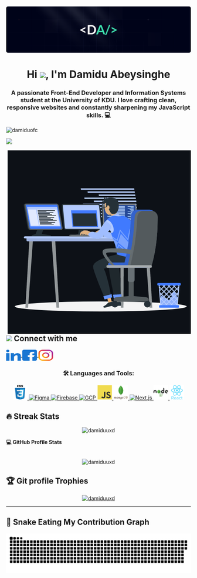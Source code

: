<p align="center">
  <img src="Cover.png" alt="Banner Image" />
</p>

<h1 align="center">Hi <img src="https://media.giphy.com/media/hvRJCLFzcasrR4ia7z/giphy.gif" width="35">, I'm Damidu Abeysinghe</h1>
<h3 align="center">A passionate Front-End Developer and Information Systems student at the University of KDU. I love crafting clean, responsive websites and constantly sharpening my JavaScript skills. 💻</h3>

<p align="left"> <img src="https://komarev.com/ghpvc/?username=damiduofc&label=Profile%20views&color=0e75b6&style=flat" alt="damiduofc" /> </p>

<a href="https://github.com/DenverCoder1/readme-typing-svg">
  <img src="https://readme-typing-svg.herokuapp.com?lines=Information+Systems+Student;Front-End+Developer;Always+learning+new+things&center=true&width=500&height=50">
</a>

<p><img align="right" src="https://raw.githubusercontent.com/SubhadeepZilong/SubhadeepZilong/main/icons/animation_500_kxa883sd.gif" alt="Damidu Abeysinghe" /></p>

## <img src="https://media.giphy.com/media/iY8CRBdQXODJSCERIr/giphy.gif" width="30px"> Connect with me
<p align="left">
<a href="https://linkedin.com/in/damidu-abeysinghe" target="blank">
  <img align="center" src="https://raw.githubusercontent.com/SubhadeepZilong/SubhadeepZilong/main/icons/Social/linked-in-alt.svg" alt="damidu-abeysinghe" height="30" width="40" />
</a>
<a href="https://www.facebook.com/damidu.abeysinghe.7/" target="blank">
  <img align="center" src="https://raw.githubusercontent.com/SubhadeepZilong/SubhadeepZilong/main/icons/Social/facebook.svg" alt="damidu.abeysinghe" height="30" width="40" />
</a>
<a href="https://www.instagram.com/damiduu.xd" target="blank">
  <img align="center" src="https://raw.githubusercontent.com/SubhadeepZilong/SubhadeepZilong/main/icons/Social/instagram.svg" alt="damiduofc" height="30" width="40" />
</a>
</p>

<h3 align="center">🛠️ Languages and Tools:</h3>
<p align="center">
  <a href="https://www.w3schools.com/css/" target="_blank" rel="noreferrer">
    <img src="https://raw.githubusercontent.com/devicons/devicon/master/icons/css3/css3-original-wordmark.svg" alt="CSS3" width="40" height="40" />
  </a>
  <a href="https://www.figma.com/" target="_blank" rel="noreferrer">
    <img src="https://www.vectorlogo.zone/logos/figma/figma-icon.svg" alt="Figma" width="40" height="40" />
  </a>
  <a href="https://firebase.google.com/" target="_blank" rel="noreferrer">
    <img src="https://www.vectorlogo.zone/logos/firebase/firebase-icon.svg" alt="Firebase" width="40" height="40" />
  </a>
  <a href="https://cloud.google.com" target="_blank" rel="noreferrer">
    <img src="https://www.vectorlogo.zone/logos/google_cloud/google_cloud-icon.svg" alt="GCP" width="40" height="40" />
  </a>
  <a href="https://developer.mozilla.org/en-US/docs/Web/JavaScript" target="_blank" rel="noreferrer">
    <img src="https://raw.githubusercontent.com/devicons/devicon/master/icons/javascript/javascript-original.svg" alt="JavaScript" width="40" height="40" />
  </a>
  <a href="https://www.mongodb.com/" target="_blank" rel="noreferrer">
    <img src="https://raw.githubusercontent.com/devicons/devicon/master/icons/mongodb/mongodb-original-wordmark.svg" alt="MongoDB" width="40" height="40" />
  </a>
  <a href="https://nextjs.org/" target="_blank" rel="noreferrer">
    <img src="https://cdn.worldvectorlogo.com/logos/nextjs-2.svg" alt="Next.js" width="40" height="40" />
  </a>
  <a href="https://nodejs.org" target="_blank" rel="noreferrer">
    <img src="https://raw.githubusercontent.com/devicons/devicon/master/icons/nodejs/nodejs-original-wordmark.svg" alt="Node.js" width="40" height="40" />
  </a>
  <a href="https://reactjs.org/" target="_blank" rel="noreferrer">
    <img src="https://raw.githubusercontent.com/devicons/devicon/master/icons/react/react-original-wordmark.svg" alt="React" width="40" height="40" />
  </a>
</p>

## 🔥 Streak Stats
<p align="center"><img src="https://github-readme-streak-stats.herokuapp.com/?user=damiduuxd&theme=algolia" alt="damiduuxd" /></p>

<summary><b>💻 GitHub Profile Stats</b></summary>
<br/>
<p align="center">
  <img src="https://github-readme-stats.vercel.app/api/top-langs?username=damiduuxd&langs_count=10&show_icons=true&locale=en&layout=compact&theme=algolia" alt="damiduuxd" height="192px"/>
</p>



## :trophy: Git profile Trophies
<p align="center"> 
  <a href="https://github.com/ryo-ma/github-profile-trophy">
    <img src="https://github-profile-trophy.vercel.app/?username=damiduuxd&layout=compact&theme=algolia" alt="damiduuxd" />
  </a> 
</p>

-----

## 🐍 Snake Eating My Contribution Graph
<p align="center">
  <img src="https://raw.githubusercontent.com/Damiduuxd/Snake-in-Contribution-Grid/output/github-contribution-grid-snake.svg" alt="Snake Eating My Contribution Graph" />
</p>
